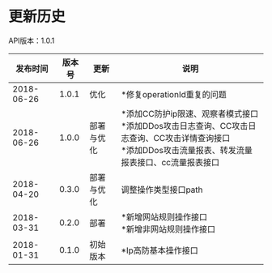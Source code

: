 # 更新历史 #
API版本：1.0.1

|发布时间|版本号|更新|说明|
|---|---|---|---|
|2018-06-26|1.0.1|优化|*修复operationId重复的问题|
|2018-06-26|1.0.0|部署与优化|*添加CC防护ip限速、观察者模式接口<br>*添加DDos攻击日志查询、CC攻击日志查询、CC攻击详情查询接口<br>*添加DDos攻击流量报表、转发流量报表接口、cc流量报表接口|
|2018-04-20| 0.3.0|部署与优化|调整操作类型接口path|
|2018-03-31|0.2.0|部署|*新增网站规则操作接口<br>*新增非网站规则操作接口|
|2018-01-31|0.1.0|初始版本|*Ip高防基本操作接口|